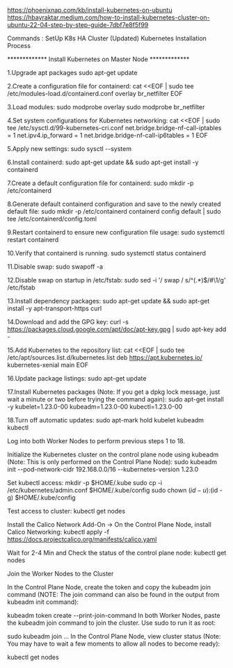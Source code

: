 https://phoenixnap.com/kb/install-kubernetes-on-ubuntu
https://hbayraktar.medium.com/how-to-install-kubernetes-cluster-on-ubuntu-22-04-step-by-step-guide-7dbf7e8f5f99




Commands : SetUp K8s HA Cluster (Updated)
Kubernetes Installation Process


************* Install Kubernetes on Master Node *************

1.Upgrade apt packages
sudo apt-get update

2.Create a configuration file for containerd:
cat <<EOF | sudo tee /etc/modules-load.d/containerd.conf
overlay
br_netfilter
EOF

3.Load modules:
sudo modprobe overlay
sudo modprobe br_netfilter


4.Set system configurations for Kubernetes networking:
cat <<EOF | sudo tee /etc/sysctl.d/99-kubernetes-cri.conf
net.bridge.bridge-nf-call-iptables = 1
net.ipv4.ip_forward = 1
net.bridge.bridge-nf-call-ip6tables = 1
EOF


5.Apply new settings:
sudo sysctl --system

6.Install containerd:
sudo apt-get update && sudo apt-get install -y containerd


7.Create a default configuration file for containerd:
sudo mkdir -p /etc/containerd


8.Generate default containerd configuration and save to the newly created default file:
sudo mkdir -p /etc/containerd
containerd config default | sudo tee /etc/containerd/config.toml


9.Restart containerd to ensure new configuration file usage:
sudo systemctl restart containerd


10.Verify that containerd is running.
sudo systemctl status containerd


11.Disable swap:
sudo swapoff -a


12.Disable swap on startup in /etc/fstab:
sudo sed -i '/ swap / s/^\(.*\)$/#\1/g' /etc/fstab


13.Install dependency packages:
sudo apt-get update && sudo apt-get install -y apt-transport-https curl


14.Download and add the GPG key:
curl -s https://packages.cloud.google.com/apt/doc/apt-key.gpg | sudo apt-key add -


15.Add Kubernetes to the repository list:
cat <<EOF | sudo tee /etc/apt/sources.list.d/kubernetes.list
deb https://apt.kubernetes.io/ kubernetes-xenial main
EOF


16.Update package listings:
sudo apt-get update


17.Install Kubernetes packages (Note: If you get a dpkg lock message, just wait a minute or two before trying the command again):
sudo apt-get install -y kubelet=1.23.0-00 kubeadm=1.23.0-00 kubectl=1.23.0-00


18.Turn off automatic updates:
sudo apt-mark hold kubelet kubeadm kubectl

Log into both Worker Nodes to perform previous steps 1 to 18.

Initialize the Kubernetes cluster on the control plane node using kubeadm (Note: This is only performed on the Control Plane Node):
sudo kubeadm init --pod-network-cidr 192.168.0.0/16 --kubernetes-version 1.23.0


Set kubectl access:
mkdir -p $HOME/.kube
sudo cp -i /etc/kubernetes/admin.conf $HOME/.kube/config
sudo chown $(id -u):$(id -g) $HOME/.kube/config

Test access to cluster:
kubectl get nodes

Install the Calico Network Add-On -> On the Control Plane Node, install Calico Networking:
kubectl apply -f https://docs.projectcalico.org/manifests/calico.yaml


Wait for 2-4 Min and Check the status of the control plane node:
kubectl get nodes


Join the Worker Nodes to the Cluster

In the Control Plane Node, create the token and copy the kubeadm join command (NOTE: The join command can also be found in the output from kubeadm init command):

kubeadm token create --print-join-command
In both Worker Nodes, paste the kubeadm join command to join the cluster. Use sudo to run it as root:

sudo kubeadm join ...
In the Control Plane Node, view cluster status (Note: You may have to wait a few moments to allow all nodes to become ready):

kubectl get nodes
